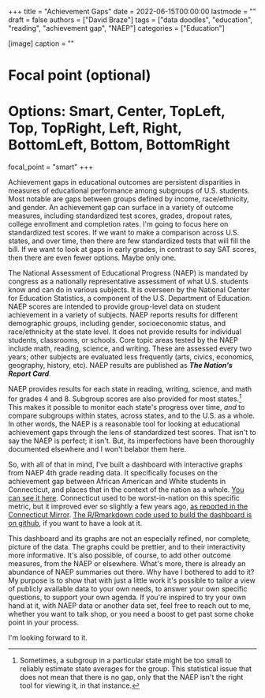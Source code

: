 +++
title = "Achievement Gaps"
date = 2022-06-15T00:00:00
lastmode = ""
draft = false
authors = ["David Braze"]
tags = ["data doodles", "education", "reading", "achievement gap", "NAEP"]
categories = ["Education"]

[image]
  caption = ""
  # Focal point (optional)
  # Options: Smart, Center, TopLeft, Top, TopRight, Left, Right, BottomLeft, Bottom, BottomRight
  focal_point = "smart"
+++

Achievement gaps in educational outcomes are persistent disparities in measures of educational performance among subgroups of U.S. students. Most notable are gaps between groups defined by income, race/ethnicity, and gender. An achievement gap can surface in a variety of outcome measures, including standardized test scores, grades, dropout rates, college enrollment and completion rates. I'm going to focus here on standardized test scores. If we want to make a comparison across U.S. states, and over time, then there are few standardized tests that will fill the bill. If we want to look at gaps in early grades, in contrast to say SAT scores, then there are even fewer options. Maybe only one.

The National Assessment of Educational Progress (NAEP) is mandated by congress as a nationally representative assessment of what U.S. students know and can do in various subjects. It is overseen by the National Center for Education Statistics, a component of the U.S. Department of Education. NAEP scores are intended to provide group-level data on student achievement in a variety of subjects. NAEP reports results for different demographic groups, including gender, socioeconomic status, and race/ethnicity at the state level. It does not provide results for individual students, classrooms, or schools. Core topic areas tested by the NAEP include math, reading, science, and writing. These are assessed every two years; other subjects are evaluated less frequently (arts, civics, economics, geography, history, etc). NAEP results are published as ***The Nation's Report Card***.

NAEP provides results for each state in reading, writing, science, and math for grades 4 and 8. Subgroup scores are also provided for most states.[^1] This makes it possible to monitor each state's progress over time, *and* to compare subgroups within states, across states, and to the U.S. as a whole. In other words, the NAEP is a reasonable tool for looking at educational achievement gaps  through the lens of standardized test scores. That isn't to say the NAEP is perfect; it isn't. But, its imperfections have been thoroughly documented elsewhere and I won't belabor them here.

So, with all of that in mind, I've built a dashboard with interactive graphs from NAEP 4th grade reading data. It specifically focuses on the achievement gap between African American and White students in Connecticut, and places that in the context of the nation as a whole.  [You can see it here](https://davebraze.github.io/ct-achievement-gap/). Connecticut used to be worst-in-nation on this specific metric, but it improved ever so slightly a few years ago, [as reported in the Connecticut Mirror](https://ctmirror.org/2013/11/08/nations-report-card-ct-continues-show-largest-achievement-gap/). [The R/Rmarkdown code used to build the dashboard is on github](https://github.com/davebraze/ct-achievement-gap), if you want to have a look at it. 

This dashboard and its graphs are not an especially refined, nor complete, picture of the data. The graphs could be prettier, and to their interactivity more informative. It's also possible, of course, to add other outcome measures, from the NAEP or elsewhere. What's more, there is already an abundance of NAEP summaries out there. Why have I bothered to add to it? My purpose is to show that with just a little work it's possible to tailor a view of publicly available data to your own needs, to answer your own specific questions, to support your own agenda. If you're inspired to try your own hand at it, with NAEP data or another data set, feel free to reach out to me, whether you want to talk shop, or you need a boost to get past some choke point in your process. 

I'm looking forward to it. 


[^1]: Sometimes, a subgroup in a particular state might be too small to reliably estimate state averages for the group. This statistical issue that does not mean that there is no gap, only that the NAEP isn't the right tool for viewing it, in that instance. 
